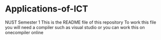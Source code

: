 # Applications-of-ICT
NUST Semester 1
This is the README file of this repository
To work this file you will need a compiler such as visual studio or you can work this on onecompiler online
